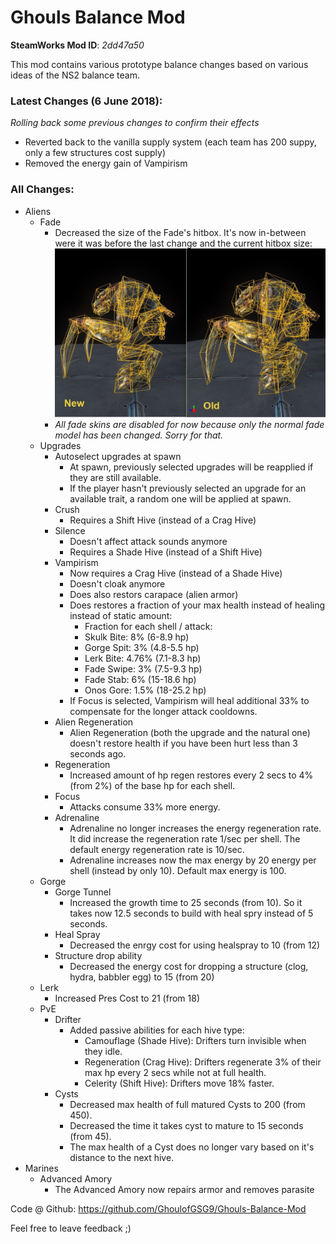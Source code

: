 # Ghouls Balance Mod

**SteamWorks Mod ID**: *2dd47a50*

This mod contains various prototype balance changes based on various ideas of the NS2 balance team.

### Latest Changes (6 June 2018):
*Rolling back some previous changes to confirm their effects*

- Reverted back to the vanilla supply system (each team has 200 suppy, only a few structures cost supply)
- Removed the energy gain of Vampirism

### All Changes:

- Aliens
    - Fade
        - Decreased the size of the Fade's hitbox. It's now in-between were it was before the last change and the current hitbox size: 
        ![Comparison between old and new fade model](https://raw.githubusercontent.com/GhoulofGSG9/Ghouls-Balance-Mod/gh-pages/fade%20hitbox%20change.JPG "fade hitbox changes")    
        - _All fade skins are disabled for now because only the normal fade model has been changed. Sorry for that._
    - Upgrades
        - Autoselect upgrades at spawn
            - At spawn, previously selected upgrades will be reapplied if they are still available.
            - If the player hasn't previously selected an upgrade for an available trait, a random one will be applied at spawn.
        - Crush
            - Requires a Shift Hive (instead of a Crag Hive)
        - Silence
            - Doesn't affect attack sounds anymore
            - Requires a Shade Hive (instead of a Shift Hive)            
        - Vampirism
            - Now requires a Crag Hive (instead of a Shade Hive)
            - Doesn't cloak anymore
            - Does also restors carapace (alien armor)
            - Does restores a fraction of your max health instead of healing instead of static amount:
                - Fraction for each shell / attack:
                - Skulk Bite: 8% (6-8.9 hp)
                - Gorge Spit: 3% (4.8-5.5 hp)
                - Lerk Bite: 4.76% (7.1-8.3 hp)
                - Fade Swipe: 3% (7.5-9.3 hp)
                - Fade Stab: 6% (15-18.6 hp)
                - Onos Gore: 1.5% (18-25.2 hp)
            - If Focus is selected, Vampirism will heal additional 33% to compensate for the longer attack cooldowns.    
        - Alien Regeneration
            - Alien Regeneration (both the upgrade and the natural one) doesn't restore health if you have been hurt less than 3 seconds ago.        
        - Regeneration 
            - Increased amount of hp regen restores every 2 secs to 4% (from 2%) of the base hp for each shell.
        - Focus
            - Attacks consume 33% more energy.            
        - Adrenaline
            - Adrenaline no longer increases the energy regeneration rate. It did increase the regeneration rate 1/sec per shell. The default energy regeneration rate is 10/sec.
            - Adrenaline increases now the max energy by 20 energy per shell (instead by only 10). Default max energy is 100.            
    - Gorge 
        - Gorge Tunnel
           - Increased the growth time to 25 seconds (from 10). So it takes now 12.5 seconds to build with heal spry instead of 5 seconds.
        - Heal Spray
            - Decreased the enrgy cost for using healspray to 10 (from 12)
        - Structure drop ability
            - Decreased the energy cost for dropping a structure (clog, hydra, babbler egg) to 15 (from 20)                       
    - Lerk
        - Increased Pres Cost to 21 (from 18)    
    - PvE
        - Drifter 
            - Added passive abilities for each hive type:
                - Camouflage (Shade Hive): Drifters turn invisible when they idle.
                - Regeneration (Crag Hive): Drifters regenerate 3% of their max hp every 2 secs while not at full health.
                - Celerity (Shift Hive): Drifters move 18% faster.
        - Cysts
            - Decreased max health of full matured Cysts to 200 (from 450).
            - Decreased the time it takes cyst to mature to 15 seconds (from 45).
            - The max health of a Cyst does no longer vary based on it's distance to the next hive.             
- Marines
    - Advanced Amory
        - The Advanced Amory now repairs armor and removes parasite
        
Code @ Github: https://github.com/GhoulofGSG9/Ghouls-Balance-Mod

Feel free to leave feedback ;)
